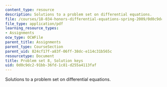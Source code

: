 ```yaml
---
content_type: resource
description: Solutions to a problem set on differential equations.
file: /courses/18-034-honors-differential-equations-spring-2009/0d0c9dc291bb36fd1c81d255a4113faf_MIT18_034s09_sol_pset08.pdf
file_type: application/pdf
learning_resource_types:
- Assignments
ocw_type: OCWFile
parent_title: Assignments
parent_type: CourseSection
parent_uid: 824cf17f-a83f-06ff-38dc-e114c31b565c
resourcetype: Document
title: Problem set 8, Solution keys
uid: 0d0c9dc2-91bb-36fd-1c81-d255a4113faf
---
```

Solutions to a problem set on differential equations.

